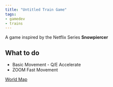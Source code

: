 ```yaml
---
title: "Untitled Train Game"
tags:
- gamedev
- trains
---
```


A game inspired by the Netflix Series **Snowpiercer**

## What to do
- Basic Movement - Q/E Accelerate
- ZOOM Fast Movement

[World Map](https://www.reddit.com/r/snowpiercer/comments/m3m140/detailed_snowpiercer_route/)